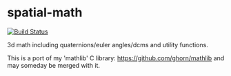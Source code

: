 spatial-math
===

[![Build Status](https://secure.travis-ci.org/ghorn/spatial-math.png?branch=master)](http://travis-ci.org/ghorn/spatial-math)

3d math including quaternions/euler angles/dcms and utility functions.

This is a port of my 'mathlib' C library: https://github.com/ghorn/mathlib and may someday be merged with it.


